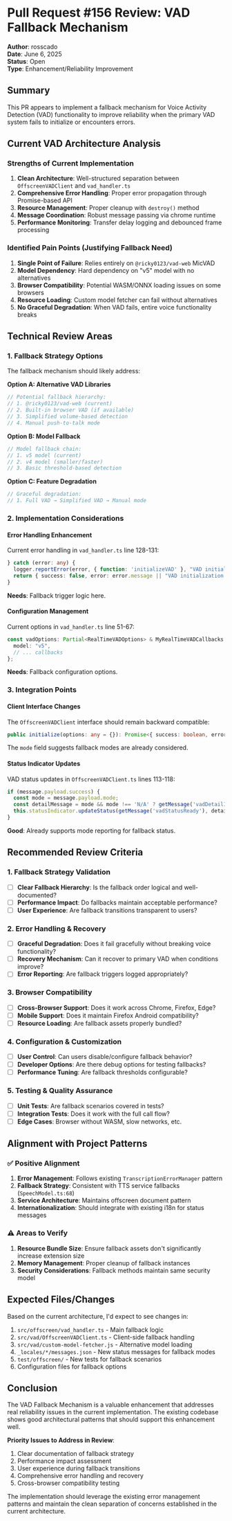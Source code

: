 # Pull Request #156 Review: VAD Fallback Mechanism

**Author**: rosscado  
**Date**: June 6, 2025  
**Status**: Open  
**Type**: Enhancement/Reliability Improvement

## Summary

This PR appears to implement a fallback mechanism for Voice Activity Detection (VAD) functionality to improve reliability when the primary VAD system fails to initialize or encounters errors.

## Current VAD Architecture Analysis

### Strengths of Current Implementation
1. **Clean Architecture**: Well-structured separation between `OffscreenVADClient` and `vad_handler.ts`
2. **Comprehensive Error Handling**: Proper error propagation through Promise-based API
3. **Resource Management**: Proper cleanup with `destroy()` method
4. **Message Coordination**: Robust message passing via chrome runtime
5. **Performance Monitoring**: Transfer delay logging and debounced frame processing

### Identified Pain Points (Justifying Fallback Need)
1. **Single Point of Failure**: Relies entirely on `@ricky0123/vad-web` MicVAD
2. **Model Dependency**: Hard dependency on "v5" model with no alternatives
3. **Browser Compatibility**: Potential WASM/ONNX loading issues on some browsers
4. **Resource Loading**: Custom model fetcher can fail without alternatives
5. **No Graceful Degradation**: When VAD fails, entire voice functionality breaks

## Technical Review Areas

### 1. Fallback Strategy Options

The fallback mechanism should likely address:

**Option A: Alternative VAD Libraries**
```typescript
// Potential fallback hierarchy:
// 1. @ricky0123/vad-web (current)
// 2. Built-in browser VAD (if available)
// 3. Simplified volume-based detection
// 4. Manual push-to-talk mode
```

**Option B: Model Fallback**
```typescript
// Model fallback chain:
// 1. v5 model (current)
// 2. v4 model (smaller/faster)
// 3. Basic threshold-based detection
```

**Option C: Feature Degradation**
```typescript
// Graceful degradation:
// 1. Full VAD → Simplified VAD → Manual mode
```

### 2. Implementation Considerations

#### Error Handling Enhancement
Current error handling in `vad_handler.ts` line 128-131:
```typescript
} catch (error: any) {
  logger.reportError(error, { function: 'initializeVAD' }, "VAD initialization failed");
  return { success: false, error: error.message || "VAD initialization error", mode: "failed" };
}
```

**Needs**: Fallback trigger logic here.

#### Configuration Management
Current options in `vad_handler.ts` line 51-67:
```typescript
const vadOptions: Partial<RealTimeVADOptions> & MyRealTimeVADCallbacks = {
  model: "v5",
  // ... callbacks
};
```

**Needs**: Fallback configuration options.

### 3. Integration Points

#### Client Interface Changes
The `OffscreenVADClient` interface should remain backward compatible:
```typescript
public initialize(options: any = {}): Promise<{ success: boolean, error?: string, mode?: string }>
```

The `mode` field suggests fallback modes are already considered.

#### Status Indicator Updates
VAD status updates in `OffscreenVADClient.ts` lines 113-118:
```typescript
if (message.payload.success) {
  const mode = message.payload.mode;
  const detailMessage = mode && mode !== 'N/A' ? getMessage('vadDetailInitializedMode', mode) : getMessage('vadDetailInitializedModeNA');
  this.statusIndicator.updateStatus(getMessage('vadStatusReady'), detailMessage);
}
```

**Good**: Already supports mode reporting for fallback status.

## Recommended Review Criteria

### 1. Fallback Strategy Validation
- [ ] **Clear Fallback Hierarchy**: Is the fallback order logical and well-documented?
- [ ] **Performance Impact**: Do fallbacks maintain acceptable performance?
- [ ] **User Experience**: Are fallback transitions transparent to users?

### 2. Error Handling & Recovery
- [ ] **Graceful Degradation**: Does it fail gracefully without breaking voice functionality?
- [ ] **Recovery Mechanism**: Can it recover to primary VAD when conditions improve?
- [ ] **Error Reporting**: Are fallback triggers logged appropriately?

### 3. Browser Compatibility
- [ ] **Cross-Browser Support**: Does it work across Chrome, Firefox, Edge?
- [ ] **Mobile Support**: Does it maintain Firefox Android compatibility?
- [ ] **Resource Loading**: Are fallback assets properly bundled?

### 4. Configuration & Customization
- [ ] **User Control**: Can users disable/configure fallback behavior?
- [ ] **Developer Options**: Are there debug options for testing fallbacks?
- [ ] **Performance Tuning**: Are fallback thresholds configurable?

### 5. Testing & Quality Assurance
- [ ] **Unit Tests**: Are fallback scenarios covered in tests?
- [ ] **Integration Tests**: Does it work with the full call flow?
- [ ] **Edge Cases**: Browser without WASM, slow networks, etc.

## Alignment with Project Patterns

### ✅ Positive Alignment
1. **Error Management**: Follows existing `TranscriptionErrorManager` pattern
2. **Fallback Strategy**: Consistent with TTS service fallbacks (`SpeechModel.ts:68`)
3. **Service Architecture**: Maintains offscreen document pattern
4. **Internationalization**: Should integrate with existing i18n for status messages

### ⚠️ Areas to Verify
1. **Resource Bundle Size**: Ensure fallback assets don't significantly increase extension size
2. **Memory Management**: Proper cleanup of fallback instances
3. **Security Considerations**: Fallback methods maintain same security model

## Expected Files/Changes

Based on the current architecture, I'd expect to see changes in:

1. `src/offscreen/vad_handler.ts` - Main fallback logic
2. `src/vad/OffscreenVADClient.ts` - Client-side fallback handling
3. `src/vad/custom-model-fetcher.js` - Alternative model loading
4. `_locales/*/messages.json` - New status messages for fallback modes
5. `test/offscreen/` - New tests for fallback scenarios
6. Configuration files for fallback options

## Conclusion

The VAD Fallback Mechanism is a valuable enhancement that addresses real reliability issues in the current implementation. The existing codebase shows good architectural patterns that should support this enhancement well.

**Priority Issues to Address in Review**:
1. Clear documentation of fallback strategy
2. Performance impact assessment
3. User experience during fallback transitions
4. Comprehensive error handling and recovery
5. Cross-browser compatibility testing

The implementation should leverage the existing error management patterns and maintain the clean separation of concerns established in the current architecture.